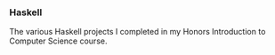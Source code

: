 ### Haskell

The various Haskell projects I completed in my Honors Introduction to Computer
Science course.
